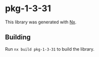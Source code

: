 # pkg-1-3-31

This library was generated with [Nx](https://nx.dev).

## Building

Run `nx build pkg-1-3-31` to build the library.
